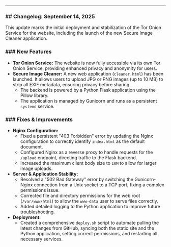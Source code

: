 
***

### ## Changelog: September 14, 2025

This update marks the initial deployment and stabilization of the Tor Onion Service for the website, including the launch of the new Secure Image Cleaner application.

### ### New Features

* **Tor Onion Service:** The website is now fully accessible via its own Tor Onion Service, providing enhanced privacy and anonymity for users.
* **Secure Image Cleaner:** A new web application (`cleaner.html`) has been launched. It allows users to upload JPG or PNG images (up to 10 MB) to strip all EXIF metadata, ensuring privacy before sharing.
    * The backend is powered by a Python Flask application using the Pillow library.
    * The application is managed by Gunicorn and runs as a persistent `systemd` service.

### ### Fixes & Improvements

* **Nginx Configuration:**
    * Fixed a persistent "403 Forbidden" error by updating the Nginx configuration to correctly identify `index.html` as the default document.
    * Configured Nginx as a reverse proxy to handle requests for the `/upload` endpoint, directing traffic to the Flask backend.
    * Increased the maximum client body size to `10M` to allow for larger image uploads.
* **Server & Application Stability:**
    * Resolved a "502 Bad Gateway" error by switching the Gunicorn-Nginx connection from a Unix socket to a TCP port, fixing a complex permissions issue.
    * Corrected file and directory permissions for the web root (`/var/www/html`) to allow the `www-data` user to serve files correctly.
    * Added detailed logging to the Python application to improve future troubleshooting.
* **Deployment:**
    * Created a comprehensive `deploy.sh` script to automate pulling the latest changes from GitHub, syncing both the static site and the Python application, setting correct permissions, and restarting all necessary services.